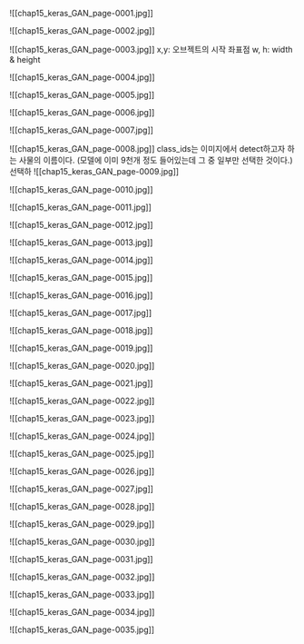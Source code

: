 ![[chap15_keras_GAN_page-0001.jpg]]

![[chap15_keras_GAN_page-0002.jpg]]

![[chap15_keras_GAN_page-0003.jpg]]
x,y: 오브젝트의 시작 좌표점
w, h: width & height

![[chap15_keras_GAN_page-0004.jpg]]

![[chap15_keras_GAN_page-0005.jpg]]

![[chap15_keras_GAN_page-0006.jpg]]

![[chap15_keras_GAN_page-0007.jpg]]

![[chap15_keras_GAN_page-0008.jpg]]
class_ids는 이미지에서 detect하고자 하는 사물의 이름이다. (모델에 이미 9천개 정도 들어있는데 그 중 일부만 선택한 것이다.)
	선택하
![[chap15_keras_GAN_page-0009.jpg]]

![[chap15_keras_GAN_page-0010.jpg]]

![[chap15_keras_GAN_page-0011.jpg]]

![[chap15_keras_GAN_page-0012.jpg]]

![[chap15_keras_GAN_page-0013.jpg]]

![[chap15_keras_GAN_page-0014.jpg]]

![[chap15_keras_GAN_page-0015.jpg]]

![[chap15_keras_GAN_page-0016.jpg]]

![[chap15_keras_GAN_page-0017.jpg]]

![[chap15_keras_GAN_page-0018.jpg]]

![[chap15_keras_GAN_page-0019.jpg]]

![[chap15_keras_GAN_page-0020.jpg]]

![[chap15_keras_GAN_page-0021.jpg]]

![[chap15_keras_GAN_page-0022.jpg]]

![[chap15_keras_GAN_page-0023.jpg]]

![[chap15_keras_GAN_page-0024.jpg]]

![[chap15_keras_GAN_page-0025.jpg]]

![[chap15_keras_GAN_page-0026.jpg]]

![[chap15_keras_GAN_page-0027.jpg]]

![[chap15_keras_GAN_page-0028.jpg]]

![[chap15_keras_GAN_page-0029.jpg]]

![[chap15_keras_GAN_page-0030.jpg]]

![[chap15_keras_GAN_page-0031.jpg]]

![[chap15_keras_GAN_page-0032.jpg]]

![[chap15_keras_GAN_page-0033.jpg]]

![[chap15_keras_GAN_page-0034.jpg]]

![[chap15_keras_GAN_page-0035.jpg]]